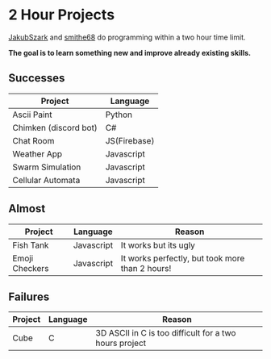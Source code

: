 # 2 Hour Projects
<a href="https://github.com/JakubSzark">JakubSzark</a> and <a href="https://github.com/smithe68">smithe68</a> do programming within a two hour time limit. 

<b>The goal is to learn something new and improve already existing skills.</b>

## Successes
| Project | Language |
| ------- | -------- |
| Ascii Paint | Python |
| Chimken (discord bot) | C# |
| Chat Room | JS(Firebase) |
| Weather App | Javascript |
| Swarm Simulation | Javascript |
| Cellular Automata| Javascript |

## Almost
| Project | Language | Reason |
| ------- | -------- | ------ |
| Fish Tank | Javascript | It works but its ugly |
| Emoji Checkers | Javascript | It works perfectly, but took more than 2 hours! |

## Failures
| Project | Language | Reason |
| ------- | -------- | ------ |
| Cube    | C        | 3D ASCII in C is too difficult for a two hours project |
